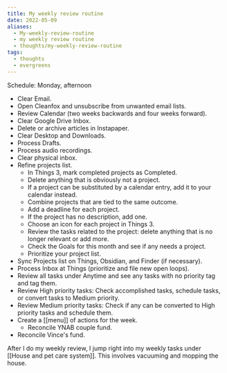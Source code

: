 ```yaml
---
title: My weekly review routine
date: 2022-05-09
aliases:
  - My-weekly-review-routine
  - my weekly review routine
  - thoughts/my-weekly-review-routine
tags:
  - thoughts
  - evergreens
---
```

Schedule: Monday, afternoon

- Clear Email.
- Open Cleanfox and unsubscribe from unwanted email lists.
- Review Calendar (two weeks backwards and four weeks forward).
- Clear Google Drive Inbox.
- Delete or archive articles in Instapaper.
- Clear Desktop and Downloads.
- Process Drafts.
- Process audio recordings.
- Clear physical inbox.
- Refine projects list.
   - In Things 3, mark completed projects as Completed.
   - Delete anything that is obviously not a project.
   - If a project can be substituted by a calendar entry, add it to your calendar instead.
   - Combine projects that are tied to the same outcome.
   - Add a deadline for each project.
   - If the project has no description, add one.
   - Choose an icon for each project in Things 3.
   - Review the tasks related to the project: delete anything that is no longer relevant or add more.
   - Check the Goals for this month and see if any needs a project.
   - Prioritize your project list.
- Sync Projects list on Things, Obsidian, and Finder (if necessary).
- Process Inbox at Things (prioritize and file new open loops).
- Review all tasks under Anytime and see any tasks with no priority tag and tag them.
- Review High priority tasks: Check accomplished tasks, schedule tasks, or convert tasks to Medium priority.
- Review Medium priority tasks: Check if any can be converted to High priority tasks and schedule them.
- Create a [[menu]] of actions for the week.
	- Reconcile YNAB couple fund.
- Reconcile Vince's fund.

After I do my weekly review, I jump right into my weekly tasks under [[House and pet care system]]. This involves vacuuming and mopping the house.